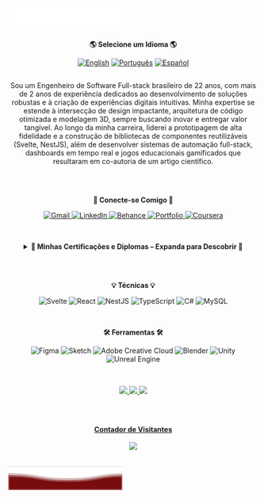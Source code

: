 <img src="images/header_pt.svg"></img>
<p align="center"><b>🌎 Selecione um Idioma 🌎</b></p>
<p align="center">
  <a href="README.md"><img src="https://img.shields.io/badge/%F0%9F%87%BA%F0%9F%87%B8-English-0A2342?style=flat" alt="English"></a>
  <a href="README_br.md"><img src="https://img.shields.io/badge/%F0%9F%87%A7%F0%9F%87%B7-Portugu%C3%AAs-B8860B?style=flat" alt="Português"></a>
  <a href="README_sp.md"><img src="https://img.shields.io/badge/%F0%9F%87%AA%F0%9F%87%B8-Espa%C3%B1ol-8B0000?style=flat" alt="Español"></a>
</p>

##
<div align="center">
  <p>Sou um Engenheiro de Software Full-stack brasileiro de 22 anos, com mais de 2 anos de experiência dedicados ao desenvolvimento de soluções robustas e à criação de experiências digitais intuitivas. Minha expertise se estende à intersecção de design impactante, arquitetura de código otimizada e modelagem 3D, sempre buscando inovar e entregar valor tangível. Ao longo da minha carreira, liderei a prototipagem de alta fidelidade e a construção de bibliotecas de componentes reutilizáveis (Svelte, NestJS), além de desenvolver sistemas de automação full-stack, dashboards em tempo real e jogos educacionais gamificados que resultaram em co-autoria de um artigo científico.</p>
</div>
 <br>

 ##
 <div>
  <p align="center"><b>🔗 Conecte-se Comigo 🔗</b></p>
  <div class="connectWithMe" align="center">
    <a href="mailto:victorgabrielnamelo@gmail.com" target="_blank" rel="noreferrer">
      <img src="https://img.shields.io/badge/Connect-Gmail-informational?style=flat&logo=gmail&color=D14836" alt="Gmail"/>
    </a>
    <a href="https://www.linkedin.com/in/victorgnascimento/" target="_blank" rel="noreferrer">
      <img src="https://img.shields.io/badge/Connect-%F0%9F%94%97%20LinkedIn-0077B5?style=flat" alt="LinkedIn"/>
    </a>
    <a href="https://www.behance.net/victornascimento" target="_blank" rel="noreferrer">
      <img src="https://img.shields.io/badge/Portfolio-Behance-informational?style=flat&logo=behance&color=1769ff" alt="Behance"/>
    </a>
    <a href="https://victorgn.vercel.app/#" target="_blank" rel="noreferrer">
      <img src="https://img.shields.io/badge/Portfolio-Website-000000?style=flat&logo=globe" alt="Portfolio"/>
    </a>
    <a href="https://www.coursera.org/user/c64b35a0a3552907b1a917c0f2ec2f2d" target="_blank" rel="noreferrer">
      <img src="https://img.shields.io/badge/Education-Coursera-informational?style=flat&logo=coursera&color=0056D2" alt="Coursera"/>
    </a>
  </div>
</div>
  
  ##
 
<br>
  <details align="center"> 
  <summary><b> 🥇 Minhas Certificações e Diplomas – Expanda para Descobrir 🥇</b></summary>

   <details>
    <summary><button><b> Mostrar Conteúdo </b></button><img src="images/Courses/Puc.png"></img></summary>
      <p>Minha experiência na PUCPR foi transformadora! A universidade ofereceu um ambiente incrível para crescer como Engenheiro de Software, unindo educação tecnológica de ponta com oportunidades práticas como meu projeto DevQuest. Desde o primeiro dia, fui cativado pelos professores engajadores e pela chance de mergulhar em desafios do mundo real, como desenvolver um jogo gamificado para aprender Python no Unity. O currículo flexível da PUCPR me permitiu equilibrar os estudos com minha startup, OCTO STUDIOS, e a pesquisa para um artigo científico submetido à FIE 2026. A comunidade de apoio e os recursos de primeira linha, como laboratórios e mentoria, alimentaram minha paixão pela inovação, fazendo-me acreditar que a PUCPR é um dos melhores lugares para aprender tecnologia no Brasil. Essa experiência moldou minhas habilidades em programação, UI/UX e liderança, preparando-me para enfrentar os desafios da indústria com confiança.</p>
      <details>
       <summary><h3>Certificado de Bacharelado</h3></summary>
        <img src="https://i.ibb.co/YBsRg35d/este.png" alt="this" />
      </details>
      <details>
       <summary><h3>Menção Honrosa</h3></summary>
        <img src="https://i.ibb.co/Qjtr9Xj5/honor.png" alt="honor" />
      </details>
   </details>
   
   <details>
    <summary><button><b> Mostrar Conteúdo </b></button><img src="images/Courses/Coursera.png"></img></summary>
      <p>Minha experiência com a Coursera tem sido incrivelmente enriquecedora. A plataforma me proporcionou uma oportunidade excepcional para expandir meus conhecimentos e habilidades sem custo, graças ao seu programa de assistência financeira, para o qual compartilhei minha história pessoal. Desde o momento em que comecei a explorar os cursos, fui cativado pela vasta gama de assuntos e pelos materiais de alta qualidade disponíveis. A interface amigável da plataforma facilitou a navegação, e sua flexibilidade me permitiu aprender no meu próprio ritmo, encaixando os estudos na minha agenda. Essa experiência solidificou minha crença de que a Coursera é um recurso notável para educação tecnológica gratuita.</p>
      <details>
       <summary><h3>IBM Full Stack Software Developer Assesment</h3></summary>
        <img src="https://i.ibb.co/QjYp4jXj/Certificado-IBM-Full-Stack-Software-Developer-Assessment.jpg" alt="imb" />
      </details> 
      <details>
       <summary><h3>Google UX Design Professional Cetificate</h3></summary>
        <img src="https://i.ibb.co/Z39MQWq/GOOGLEUXD.jpg" alt="ux" />
      </details>
      <details>
       <summary><h3>Google Foundations of Project Management</h3></summary>
        <img src="https://i.ibb.co/kgTqjXyK/Certificado-Google-Fundations-of-Project-Management.jpg" alt="pg" />
      </details>
      <details>
       <summary><h3>Google Technical Support Fundamentals</h3></summary>
        <img src="https://i.ibb.co/4nWjxy2T/Certificado-Google-Technical-Support-Fundamentals.jpg" alt="sup"/>
      </details>
      <details>
       <summary><h3>Meta Principles of UX/UI Design</h3></summary>
        <img src="https://i.ibb.co/mV9frxTt/Certificado-Principles-of-UX-UI-Design.jpg" alt="metaui" />
      </details>
      <details>
       <summary><h3>Meta Social Midia Management</h3></summary>
        <img src="https://i.ibb.co/C5ZpRYMq/Coursera-Meta-Social-Midia-Management.jpg" alt="metasocial" />
      </details>

   </details>
   
   <details>
    <summary><button><b> Mostrar Conteúdo </b></button><img src="images/Courses/NTTDATA.png"></img></summary>
    <p>Tive a oportunidade de aprender a linguagem SAP ABAP diretamente da NTT DATA, por meio de uma academia intensiva de um mês, com 4 horas diárias de dedicação. O programa envolveu a superação de desafios, exercícios práticos e um projeto final que simulou um cenário comum de desenvolvimento ABAP requisitado por empresas. Foi uma jornada incrível, onde expandi significativamente minha rede de contatos profissionais, aprendi colaborativamente, ajudei colegas e formei conexões pessoais valiosas. Esta academia me transformou em um ávido buscador de conhecimento e oportunidades de networking, uma experiência que jamais esquecerei.</p>
      <details>
       <summary><h3> SAP ABAP Academy </h2></summary>
       <img src="https://i.ibb.co/r26QFTK3/Certificado-Academia-ABAP-Victor-Gabriel-Nascimento.jpg" alt="ntt" />
       </details>
   </details>

   <details>
    <summary><button><b> Mostrar Conteúdo </b></button><img src="images/Courses/Work.png"></img></summary>
     <p>Eu recebi a oportunidade de estudar de graça nesta escola de tecnologia. Preciso passar em uma entrevista escrita contando a eles sobre mim e minha história, meus objetivos e o que essa oportunidade poderia dar. Apenas algumas pessoas conseguiram passar e receber a ajuda para estudar na plataforma. Há cursos incríveis para aprender, desde crescimento pessoal até linguagens de programação ou software.</p>
      <details>
       <summary><h3>Sass</h3></summary>
      </details>
      <details>
       <summary><h3>Figma</h3></summary>
      </details>
      <details>
       <summary><h3>HTML 5</h3></summary>
      </details>
      <details>
       <summary><h3>Soft Skills</h3></summary>
      </details>
      <details>
       <summary><h3>Comunication</h3></summary>
      </details>
      <details>
       <summary><h3>Google Cloud</h3></summary>
      </details>
      <details>
       <summary><h3>Leadership and People Management</h3></summary>
      </details>
   </details> 

   <details>
    <summary><button><b> Mostrar Conteúdo </b></button><img src="images/Courses/Bradesco.png"></img></summary>
    <p>A Fundação Bradesco oferece uma vasta gama de cursos online gratuitos em seu website. Esses cursos são altamente benéficos, permitindo que os alunos aprendam e apliquem novos conhecimentos de forma eficaz por meio de exercícios práticos e testes. Após a conclusão bem-sucedida, os participantes recebem certificados gratuitos. A plataforma é aberta a todos, fornecendo conteúdo acessível e valioso em diversas áreas, que vão desde TI até gestão empresarial.</p>
      <details>
        <summary><h3>Advenced HTML</h3></summary>
      </details>
      <details>
       <summary><h3>I.T Systems Projects</h3></summary>
      </details>
      <details>
       <summary><h3>Project Management</h3></summary>
      </details>
      <details>
       <summary><h3>Introduction to HTML, CSS and JavaScript</h3></summary>
       </details>
   </details>
 
   <details>
    <summary><button><b> Mostrar Conteúdo </b></button><img src="images/Courses/micr.png"></img></summary>
     <p>Em busca de aprimoramento contínuo, tanto em habilidades quanto em mindset, descobri o programa Brasil+ Digital, com apoio da Microsoft. A plataforma oferece gratuitamente diversos cursos de alta qualidade, com rica documentação e exercícios práticos, representando uma vasta fonte de conteúdo relevante em diversas especializações. Minha escolha foi focar em Inteligência Artificial</p>
      <h4>AI for Financial Services</h4>
      <h4>AI Strategy to Drive Business Value</h4>
      <h4>Principles Guiding the Responsible Use of AI</h4>
   </details>  
</details>
  
 ##
<br>
<div>
 <p align="center"><b>💡 Técnicas 💡</b></p>  
 <p align="center">
 <img src="https://img.shields.io/badge/Framework-Svelte-informational?style=flat&logo=svelte&color=FF3E00" alt="Svelte"/> </a>
 <img src="https://img.shields.io/badge/Framework-React-informational?style=flat&logo=react&color=61DAFB" alt="React"/>
 <img src="https://img.shields.io/badge/Framework-NestJS-informational?style=flat&logo=nestjs&color=ea2845" alt="NestJS"/>
 <img src="https://img.shields.io/badge/Code-TypeScript-informational?style=flat&logo=typescript&color=007ACC" alt="TypeScript"/>
 <img src="https://img.shields.io/badge/Code-C%23-informational?style=flat&logo=csharp&color=239120" alt="C#"/>
 <img src="https://img.shields.io/badge/Database-MySQL-informational?style=flat&logo=mysql&color=00000F" alt="MySQL"/>
</p>
</div>

<br>
<div>
 <p align="center"><b>🛠️ Ferramentas 🛠️</b></p>  
 <p align="center">
 <img src="https://img.shields.io/badge/Design-Figma-informational?style=flat&logo=figma&color=F24E1E" alt="Figma"/>
 <img src="https://img.shields.io/badge/Design-Sketch-informational?style=flat&logo=sketch&color=FFB387" alt="Sketch"/>
 <img src="https://img.shields.io/badge/Design-Adobe%20Creative%20Cloud-informational?style=flat&logo=adobecreativecloud&color=DA1F26" alt="Adobe Creative Cloud"/>
 <img src="https://img.shields.io/badge/3D-Blender-informational?style=flat&logo=blender&color=F5792A" alt="Blender"/>
 <img src="https://img.shields.io/badge/Engine-Unity-informational?style=flat&logo=unity&color=100000" alt="Unity"/>
 <img src="https://img.shields.io/badge/Engine-Unreal%20Engine-informational?style=flat&logo=unrealengine&color=313131" alt="Unreal Engine"/>
</p>
</div>
  
  ##

   <br> 
 
 <div align="center">
  <a href="https://victorgabrielnascimento">
  <img height="120em" src="https://github-readme-stats.vercel.app/api?username=victorgabrielnascimento&theme=nord&show_icons=true&hide_border=false&count_private=true"/>
  <img height="120em" src="https://github-readme-stats.vercel.app/api/top-langs/?username=victorgabrielnascimento&theme=nord&show_icons=true&hide_border=false&layout=compact"/>
  <img height="120em" src="https://github-readme-streak-stats.herokuapp.com/?user=victorgabrielnascimento&theme=nord&hide_border=false"/>
</div>

 ##

 <br><p align="center"><b>Contador de Visitantes</b></p>  
<p align="center"><img align="center" src="https://profile-counter.glitch.me/{victorgabrielnascimento}/count.svg" /></p> 
<br></div>
<img src="images/header_end.svg"></img>
